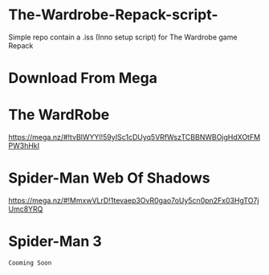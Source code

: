 # The-Wardrobe-Repack-script-
Simple repo contain a .iss (Inno setup script) for The Wardrobe game Repack

# Download From Mega
# The WardRobe
https://mega.nz/#!tvBlWYYI!59yISc1cDUyq5VRfWszTCBBNWBOjgHdXOtFMPW3hHkI

# Spider-Man Web Of Shadows
https://mega.nz/#!MmxwVLrD!1tevaep3OvR0gao7oUy5cn0pn2Fx03HgTO7jUmc8YRQ

# Spider-Man 3
`Cooming Soon`

